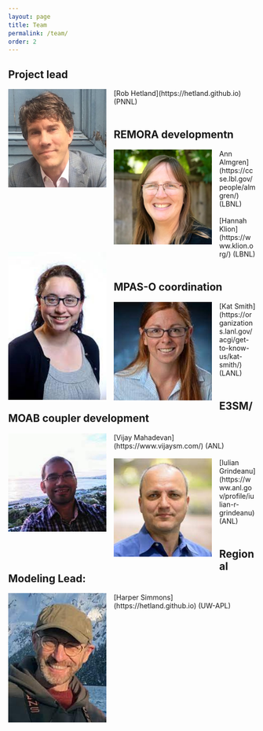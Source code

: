 ```yaml
---
layout: page
title: Team
permalink: /team/
order: 2
---
```


## Project lead
<img align="left" style="padding-right: 15px; padding-bottom: 15px" src="/files/rob.jpeg" width="200">
[Rob Hetland](https://hetland.github.io) (PNNL)
<br/><br/>

## REMORA developmentn
<img align="left" style="padding-right: 15px; padding-bottom: 15px" src="/files/ann.jpeg" width="200">
Ann Almgren](https://ccse.lbl.gov/people/almgren/) (LBNL)
<br/><br/>

<img align="left" style="padding-right: 15px; padding-bottom: 15px" src="/files/hannah.jpeg" width="200">
[Hannah Klion](https://www.klion.org/) (LBNL)
<br/><br/>

## MPAS-O coordination
<img align="left" style="padding-right: 15px; padding-bottom: 15px" src="/files/kat.jpeg" width="200">
[Kat Smith](https://organizations.lanl.gov/acgi/get-to-know-us/kat-smith/) (LANL)
<br/><br/>

## E3SM/MOAB coupler development
<img align="left" style="padding-right: 15px; padding-bottom: 15px" src="/files/vijay.jpeg" width="200">
[Vijay Mahadevan](https://www.vijaysm.com/) (ANL)
<br/><br/>

<img align="left" style="padding-right: 15px; padding-bottom: 15px" src="/files/iulian.jpeg" width="200">
[Iulian Grindeanu](https://www.anl.gov/profile/iulian-r-grindeanu) (ANL)
<br/><br/>

## Regional Modeling Lead: 
<img align="left" style="padding-right: 15px; padding-bottom: 15px" src="/files/harper.jpeg" width="200">
[Harper Simmons](https://hetland.github.io) (UW-APL)